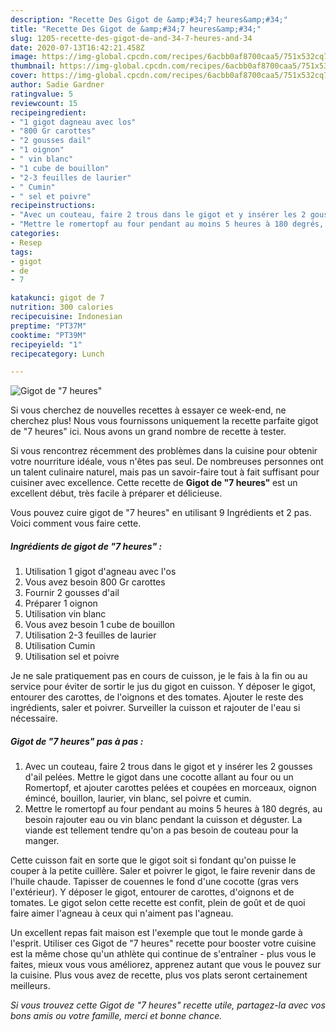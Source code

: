 ```yaml
---
description: "Recette Des Gigot de &amp;#34;7 heures&amp;#34;"
title: "Recette Des Gigot de &amp;#34;7 heures&amp;#34;"
slug: 1205-recette-des-gigot-de-and-34-7-heures-and-34
date: 2020-07-13T16:42:21.458Z
image: https://img-global.cpcdn.com/recipes/6acbb0af8700caa5/751x532cq70/gigot-de-7-heures-photo-principale-de-la-recette.jpg
thumbnail: https://img-global.cpcdn.com/recipes/6acbb0af8700caa5/751x532cq70/gigot-de-7-heures-photo-principale-de-la-recette.jpg
cover: https://img-global.cpcdn.com/recipes/6acbb0af8700caa5/751x532cq70/gigot-de-7-heures-photo-principale-de-la-recette.jpg
author: Sadie Gardner
ratingvalue: 5
reviewcount: 15
recipeingredient:
- "1 gigot dagneau avec los"
- "800 Gr carottes"
- "2 gousses dail"
- "1 oignon"
- " vin blanc"
- "1 cube de bouillon"
- "2-3 feuilles de laurier"
- " Cumin"
- " sel et poivre"
recipeinstructions:
- "Avec un couteau, faire 2 trous dans le gigot et y insérer les 2 gousses d&#39;ail pelées. Mettre le gigot dans une cocotte allant au four ou un Romertopf, et ajouter carottes pelées et coupées en morceaux, oignon émincé, bouillon, laurier, vin blanc, sel poivre et cumin."
- "Mettre le romertopf au four pendant au moins 5 heures à 180 degrés, au besoin rajouter eau ou vin blanc pendant la cuisson et déguster. La viande est tellement tendre qu&#39;on a pas besoin de couteau pour la manger."
categories:
- Resep
tags:
- gigot
- de
- 7

katakunci: gigot de 7 
nutrition: 300 calories
recipecuisine: Indonesian
preptime: "PT37M"
cooktime: "PT39M"
recipeyield: "1"
recipecategory: Lunch

---
```



![Gigot de &#34;7 heures&#34;](https://img-global.cpcdn.com/recipes/6acbb0af8700caa5/751x532cq70/gigot-de-7-heures-photo-principale-de-la-recette.jpg)

Si vous cherchez de nouvelles recettes à essayer ce week-end, ne cherchez plus! Nous vous fournissons uniquement la recette parfaite gigot de &#34;7 heures&#34; ici. Nous avons un grand nombre de recette à tester.

Si vous rencontrez récemment des problèmes dans la cuisine pour obtenir votre nourriture idéale, vous n'êtes pas seul. De nombreuses personnes ont un talent culinaire naturel, mais pas un savoir-faire tout à fait suffisant pour cuisiner avec excellence. Cette recette de <strong> Gigot de &#34;7 heures&#34; </strong> est un excellent début, très facile à préparer et délicieuse.

<!--inarticleads1-->

Vous pouvez cuire gigot de &#34;7 heures&#34; en utilisant 9 Ingrédients et 2 pas. Voici comment vous faire cette.

##### Ingrédients de gigot de &#34;7 heures&#34; :

1. Utilisation 1 gigot d&#39;agneau avec l&#39;os
1. Vous avez besoin 800 Gr carottes
1. Fournir 2 gousses d&#39;ail
1. Préparer 1 oignon
1. Utilisation  vin blanc
1. Vous avez besoin 1 cube de bouillon
1. Utilisation 2-3 feuilles de laurier
1. Utilisation  Cumin
1. Utilisation  sel et poivre


Je ne sale pratiquement pas en cours de cuisson, je le fais à la fin ou au service pour éviter de sortir le jus du gigot en cuisson. Y déposer le gigot, entourer des carottes, de l&#39;oignons et des tomates. Ajouter le reste des ingrédients, saler et poivrer. Surveiller la cuisson et rajouter de l&#39;eau si nécessaire. 

<!--inarticleads2-->

##### Gigot de &#34;7 heures&#34; pas à pas :

1. Avec un couteau, faire 2 trous dans le gigot et y insérer les 2 gousses d&#39;ail pelées. Mettre le gigot dans une cocotte allant au four ou un Romertopf, et ajouter carottes pelées et coupées en morceaux, oignon émincé, bouillon, laurier, vin blanc, sel poivre et cumin.
1. Mettre le romertopf au four pendant au moins 5 heures à 180 degrés, au besoin rajouter eau ou vin blanc pendant la cuisson et déguster. La viande est tellement tendre qu&#39;on a pas besoin de couteau pour la manger.


Cette cuisson fait en sorte que le gigot soit si fondant qu&#39;on puisse le couper à la petite cuillère. Saler et poivrer le gigot, le faire revenir dans de l&#39;huile chaude. Tapisser de couennes le fond d&#39;une cocotte (gras vers l&#39;extérieur). Y déposer le gigot, entourer de carottes, d&#39;oignons et de tomates. Le gigot selon cette recette est confit, plein de goût et de quoi faire aimer l&#39;agneau à ceux qui n&#39;aiment pas l&#39;agneau. 

<!--inarticleads1-->

<p>
Un excellent repas fait maison est l'exemple que tout le monde garde à l'esprit. Utiliser ces Gigot de &#34;7 heures&#34; recette pour booster votre cuisine est la même chose qu'un athlète qui continue de s'entraîner - plus vous le faites, mieux vous vous améliorez, apprenez autant que vous le pouvez sur la cuisine. Plus vous avez de recette, plus vos plats seront certainement meilleurs.
</p>

<p>
<i>Si vous trouvez cette Gigot de &#34;7 heures&#34; recette utile, partagez-la avec vos bons amis ou votre famille, merci et bonne chance.</i>
</p>
